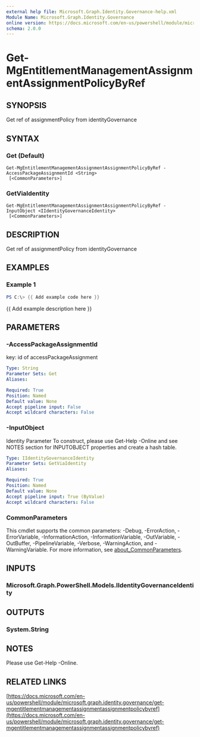 ```yaml
---
external help file: Microsoft.Graph.Identity.Governance-help.xml
Module Name: Microsoft.Graph.Identity.Governance
online version: https://docs.microsoft.com/en-us/powershell/module/microsoft.graph.identity.governance/get-mgentitlementmanagementassignmentassignmentpolicybyref
schema: 2.0.0
---
```


# Get-MgEntitlementManagementAssignmentAssignmentPolicyByRef

## SYNOPSIS
Get ref of assignmentPolicy from identityGovernance

## SYNTAX

### Get (Default)
```
Get-MgEntitlementManagementAssignmentAssignmentPolicyByRef -AccessPackageAssignmentId <String>
 [<CommonParameters>]
```

### GetViaIdentity
```
Get-MgEntitlementManagementAssignmentAssignmentPolicyByRef -InputObject <IIdentityGovernanceIdentity>
 [<CommonParameters>]
```

## DESCRIPTION
Get ref of assignmentPolicy from identityGovernance

## EXAMPLES

### Example 1
```powershell
PS C:\> {{ Add example code here }}
```

{{ Add example description here }}

## PARAMETERS

### -AccessPackageAssignmentId
key: id of accessPackageAssignment

```yaml
Type: String
Parameter Sets: Get
Aliases:

Required: True
Position: Named
Default value: None
Accept pipeline input: False
Accept wildcard characters: False
```

### -InputObject
Identity Parameter
To construct, please use Get-Help -Online and see NOTES section for INPUTOBJECT properties and create a hash table.

```yaml
Type: IIdentityGovernanceIdentity
Parameter Sets: GetViaIdentity
Aliases:

Required: True
Position: Named
Default value: None
Accept pipeline input: True (ByValue)
Accept wildcard characters: False
```

### CommonParameters
This cmdlet supports the common parameters: -Debug, -ErrorAction, -ErrorVariable, -InformationAction, -InformationVariable, -OutVariable, -OutBuffer, -PipelineVariable, -Verbose, -WarningAction, and -WarningVariable. For more information, see [about_CommonParameters](http://go.microsoft.com/fwlink/?LinkID=113216).

## INPUTS

### Microsoft.Graph.PowerShell.Models.IIdentityGovernanceIdentity
## OUTPUTS

### System.String
## NOTES
Please use Get-Help -Online.

## RELATED LINKS

[https://docs.microsoft.com/en-us/powershell/module/microsoft.graph.identity.governance/get-mgentitlementmanagementassignmentassignmentpolicybyref](https://docs.microsoft.com/en-us/powershell/module/microsoft.graph.identity.governance/get-mgentitlementmanagementassignmentassignmentpolicybyref)

